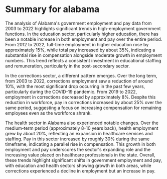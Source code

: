 # Summary for alabama

The analysis of Alabama's government employment and pay data from 2003 to 2022 highlights significant trends in high-employment government functions. In the education sector, particularly higher education, there has been a notable increase in both employment and pay over the entire period. From 2012 to 2022, full-time employment in higher education rose by approximately 15%, while total pay increased by about 35%, indicating a substantial rise in compensation alongside moderate growth in employment numbers. This trend reflects a consistent investment in educational staffing and remuneration, particularly in the post-secondary sector.

In the corrections sector, a different pattern emerges. Over the long term, from 2003 to 2022, corrections employment saw a reduction of around 10%, with the most significant drop occurring in the past few years, particularly during the COVID-19 pandemic. From 2019 to 2022, employment in corrections decreased by approximately 8%. Despite this reduction in workforce, pay in corrections increased by about 25% over the same period, suggesting a focus on increasing compensation for remaining employees even as the workforce shrank.

The health sector in Alabama also experienced notable changes. Over the medium-term period (approximately 8-10 years back), health employment grew by about 20%, reflecting an expansion in healthcare services and staffing. Pay in this sector increased by roughly 30% during the same timeframe, indicating a parallel rise in compensation. This growth in both employment and pay underscores the sector's expanding role and the increasing value placed on healthcare professionals in the state. Overall, these trends highlight significant shifts in government employment and pay, with education and health sectors showing growth in both areas, while corrections experienced a decline in employment but an increase in pay.